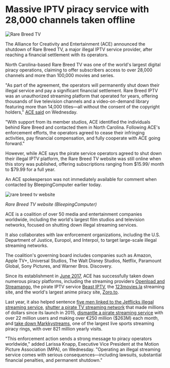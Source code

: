 # Massive IPTV piracy service with 28,000 channels taken offline

![Rare Breed TV](https://www.bleepstatic.com/content/hl-images/2025/08/07/Rare-Breed-TV.jpg)

The Alliance for Creativity and Entertainment (ACE) announced the shutdown of Rare Breed TV, a major illegal IPTV service provider, after reaching a financial settlement with its operators.

North Carolina-based Rare Breed TV was one of the world's largest digital piracy operations, claiming to offer subscribers access to over 28,000 channels and more than 100,000 movies and series.

"As part of the agreement, the operators will permanently shut down their illegal service and pay a significant financial settlement. Rare Breed IPTV was an unauthorized streaming platform that operated for years, offering thousands of live television channels and a video-on-demand library featuring more than 14,000 titles—all without the consent of the copyright holders," [ACE said](https://www.alliance4creativity.com/news/ace-shutters-north-carolina-based-iptv-service/) on Wednesday.

"With support from its member studios, ACE identified the individuals behind Rare Breed and contacted them in North Carolina. Following ACE's enforcement efforts, the operators agreed to cease their infringing activities, pay financial compensation, and fully cooperate with ACE going forward."

However, while ACE says the pirate service operators agreed to shut down their illegal IPTV platform, the Rare Breed TV website was still online when this story was published, offering subscriptions ranging from $15.99/ month to $79.99 for a full year.

An ACE spokesperson was not immediately available for comment when contacted by BleepingComputer earlier today.

![rare breed tv website](https://www.bleepstatic.com/images/news/u/1109292/2025/rare-breed-tv_website.jpg)

_Rare Breed TV website (BleepingComputer)_

​ACE is a coalition of over 50 media and entertainment companies worldwide, including the world's largest film studios and television networks, focused on shutting down illegal streaming services.

It also collaborates with law enforcement organizations, including the U.S. Department of Justice, Europol, and Interpol, to target large-scale illegal streaming networks.

The coalition's governing board includes companies such as Amazon, Apple TV+, Universal Studios, The Walt Disney Studios, Netflix, Paramount Global, Sony Pictures, and Warner Bros. Discovery.

Since its establishment in [June 2017](https://www.alliance4creativity.com/news/ace-launch/), ACE has successfully taken down numerous piracy platforms, including the streaming providers [Openload and Streamango](https://www.alliance4creativity.com/news/ace-action-prompts-pirate-giants-openload-and-streamango-to-cease-all-operations/), the pirate IPTV service [Beast IPTV](https://archive.fo/mbAAC), the [123movies.la](https://www.alliance4creativity.com/news/ace-shuts-down-popular-illegal-streaming-site-123movies-la/) streaming site, and the world's largest anime piracy site, [Zoro.to](https://www.alliance4creativity.com/news/ace-marks-progress-in-fight-against-piracy-in-vietnam/).

Last year, it also helped sentence [five men linked to the Jetflicks illegal streaming service](https://www.bleepingcomputer.com/news/technology/operator-of-jetflix-illegal-streaming-service-gets-7-years-in-prison/), [shutter a pirate TV streaming network](https://www.bleepingcomputer.com/news/legal/police-dismantle-pirated-tv-streaming-network-that-made-57-million/) that made millions of dollars since its launch in 2015, [dismantle a pirate streaming service](https://www.bleepingcomputer.com/news/technology/police-bust-pirate-streaming-service-making-250-million-per-month/) with over 22 million users and making over €250 million ($263M) each month, and [take down Markkystreams](https://www.bleepingcomputer.com/news/security/massive-live-sports-piracy-ring-with-812-million-yearly-visits-taken-offline/), one of the largest live sports streaming piracy rings, with over 821 million yearly visits.

"This enforcement action sends a strong message to piracy operators worldwide," added Larissa Knapp, Executive Vice President at the Motion Picture Association (MPA), on Wednesday. "Operating an illegal streaming service comes with serious consequences—including lawsuits, substantial financial penalties, and permanent shutdown."